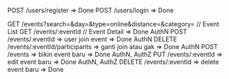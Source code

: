 POST /users/register => Done
POST /users/login => Done

GET /events?search=&day=&type=online&distance=&category= // Event List 
GET /events/:eventId // Event Detail  => Done
AuthN POST /events/:eventId => user join event => Done
AuthN DELETE  /events/:eventId/participants => ganti join atau gak => Done
AuthN POST /events => bikin event baru => Done
AuthN, AuthZ PUT /events/:eventId => edit event baru  => Done
AuthN, AuthZ DELETE /events/:eventId => delete event baru => Done